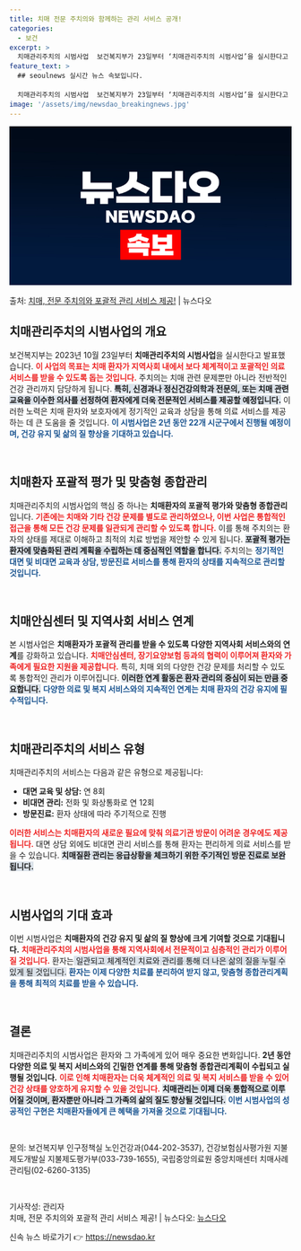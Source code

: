 ```yaml
---
title: 치매 전문 주치의와 함께하는 관리 서비스 공개!
categories:
  - 보건
excerpt: >
  치매관리주치의 시범사업  보건복지부가 23일부터 ‘치매관리주치의 시범사업’을 실시한다고 발표했습니다. 이 사…
feature_text: >
  ## seoulnews 실시간 뉴스 속보입니다.

  치매관리주치의 시범사업  보건복지부가 23일부터 ‘치매관리주치의 시범사업’을 실시한다고 발표했습니다. 이 사…
image: '/assets/img/newsdao_breakingnews.jpg'
---
```


![뉴스다오 속보](/assets/img/newsdao_breakingnews.jpg)

<p>출처: <a href="https://newsdao.kr/4998" rel="dofollow">치매, 전문 주치의와 포괄적 관리 서비스 제공!</a> | 뉴스다오</p>

<h2 data-ke-size="size26">치매관리주치의 시범사업의 개요</h2>
<p data-ke-size="size16">보건복지부는 2023년 10월 23일부터 <b>치매관리주치의 시범사업</b>을 실시한다고 발표했습니다. <b><span style="color: #ee2323;">이 사업의 목표는 치매 환자가 지역사회 내에서 보다 체계적이고 포괄적인 의료 서비스를 받을 수 있도록 돕는 것입니다.</span></b> 주치의는 치매 관련 문제뿐만 아니라 전반적인 건강 관리까지 담당하게 됩니다. <b><span style="background-color: #21538527;">특히, 신경과나 정신건강의학과 전문의, 또는 치매 관련 교육을 이수한 의사를 선정하여 환자에게 더욱 전문적인 서비스를 제공할 예정입니다.</span></b> 이러한 노력은 치매 환자와 보호자에게 정기적인 교육과 상담을 통해 의료 서비스를 제공하는 데 큰 도움을 줄 것입니다. <b><span style="color: #1a5490;">이 시범사업은 2년 동안 22개 시군구에서 진행될 예정이며, 건강 유지 및 삶의 질 향상을 기대하고 있습니다.</span></b></p>

<p data-ke-size="size16">&nbsp;</p>

<h2 data-ke-size="size26">치매환자 포괄적 평가 및 맞춤형 종합관리</h2>
<p data-ke-size="size16">치매관리주치의 시범사업의 핵심 중 하나는 <b>치매환자의 포괄적 평가와 맞춤형 종합관리</b>입니다. <b><span style="color: #ee2323;">기존에는 치매와 기타 건강 문제를 별도로 관리하였으나, 이번 사업은 통합적인 접근을 통해 모든 건강 문제를 일관되게 관리할 수 있도록 합니다.</span></b> 이를 통해 주치의는 환자의 상태를 제대로 이해하고 최적의 치료 방법을 제안할 수 있게 됩니다. <b><span style="background-color: #21538527;">포괄적 평가는 환자에 맞춤화된 관리 계획을 수립하는 데 중심적인 역할을 합니다.</span></b> 주치의는 <b><span style="color: #1a5490;">정기적인 대면 및 비대면 교육과 상담, 방문진료 서비스를 통해 환자의 상태를 지속적으로 관리할 것입니다.</span></b></p>

<p data-ke-size="size16">&nbsp;</p>

<h2 data-ke-size="size26">치매안심센터 및 지역사회 서비스 연계</h2>
<p data-ke-size="size16">본 시범사업은 <b>치매환자가 포괄적 관리를 받을 수 있도록 다양한 지역사회 서비스와의 연계</b>를 강화하고 있습니다. <b><span style="color: #ee2323;">치매안심센터, 장기요양보험 등과의 협력이 이루어져 환자와 가족에게 필요한 지원을 제공합니다.</span></b> 특히, 치매 외의 다양한 건강 문제를 처리할 수 있도록 통합적인 관리가 이루어집니다. <b><span style="background-color: #21538527;">이러한 연계 활동은 환자 관리의 중심이 되는 만큼 중요합니다.</span></b> <b><span style="color: #1a5490;">다양한 의료 및 복지 서비스와의 지속적인 연계는 치매 환자의 건강 유지에 필수적입니다.</span></b></p>

<p data-ke-size="size16">&nbsp;</p>

<h2 data-ke-size="size26">치매관리주치의 서비스 유형</h2>
<p data-ke-size="size16">치매관리주치의 서비스는 다음과 같은 유형으로 제공됩니다:<br>
<ul>
<li><b>대면 교육 및 상담:</b> 연 8회</li>
<li><b>비대면 관리:</b> 전화 및 화상통화로 연 12회</li>
<li><b>방문진료:</b> 환자 상태에 따라 주기적으로 진행</li>
</ul>
<b><span style="color: #ee2323;">이러한 서비스는 치매환자의 새로운 필요에 맞춰 의료기관 방문이 어려운 경우에도 제공됩니다.</span></b> 대면 상담 외에도 비대면 관리 서비스를 통해 환자는 편리하게 의료 서비스를 받을 수 있습니다. <b><span style="background-color: #21538527;">치매질환 관리는 응급상황을 체크하기 위한 주기적인 방문 진료로 보완됩니다.</span></b></p>

<p data-ke-size="size16">&nbsp;</p>

<h2 data-ke-size="size26">시범사업의 기대 효과</h2>
<p data-ke-size="size16">이번 시범사업은 <b>치매환자의 건강 유지 및 삶의 질 향상에 크게 기여할 것으로 기대됩니다.</b> <b><span style="color: #ee2323;">치매관리주치의 시범사업을 통해 지역사회에서 전문적이고 심층적인 관리가 이루어질 것입니다.</span></b> 환자는<span style="background-color: #21538527;"> 일관되고 체계적인 치료와 관리를 통해 더 나은 삶의 질을 누릴 수 있게 될 것입니다.</span> <b><span style="color: #1a5490;">환자는 이제 다양한 치료를 분리하여 받지 않고, 맞춤형 종합관리계획을 통해 최적의 치료를 받을 수 있습니다.</span></b></p>

<p data-ke-size="size16">&nbsp;</p>

<h2 data-ke-size="size26">결론</h2>
<p data-ke-size="size16">치매관리주치의 시범사업은 환자와 그 가족에게 있어 매우 중요한 변화입니다. <b>2년 동안 다양한 의료 및 복지 서비스와의 긴밀한 연계를 통해 맞춤형 종합관리계획이 수립되고 실행될 것입니다.</b> <b><span style="color: #ee2323;">이로 인해 치매환자는 더욱 체계적인 의료 및 복지 서비스를 받을 수 있어 건강 상태를 양호하게 유지할 수 있을 것입니다.</span></b> <b><span style="background-color: #21538527;">치매관리는 이제 더욱 통합적으로 이루어질 것이며, 환자뿐만 아니라 그 가족의 삶의 질도 향상될 것입니다.</span></b> <b><span style="color: #1a5490;">이번 시범사업의 성공적인 구현은 치매환자들에게 큰 혜택을 가져올 것으로 기대됩니다.</span></b></p>

<p data-ke-size="size16">&nbsp;</p>

<p data-ke-size="size16">문의: 보건복지부 인구정책실 노인건강과(044-202-3537), 건강보험심사평가원 지불제도개발실 지불제도평가부(033-739-1655), 국립중앙의료원 중앙치매센터 치매사례관리팀(02-6260-3135)</p>

<p data-ke-size="size16">&nbsp;</p>

<p data-ke-size="size16">기사작성: 관리자<br>
치매, 전문 주치의와 포괄적 관리 서비스 제공! | 뉴스다오: <a href="https://newsdao.kr/4998" target="_blank">뉴스다오</a></p> 

신속 뉴스 바로가기 👉 <a href="https://newsdao.kr" rel="dofollow">https://newsdao.kr</a>


